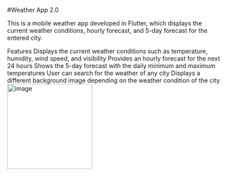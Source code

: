 


#Weather App 2.0


This is a mobile weather app developed in Flutter, which displays the current weather conditions, hourly forecast, and 5-day forecast for the entered city.

Features
Displays the current weather conditions such as temperature, humidity, wind speed, and visibility
Provides an hourly forecast for the next 24 hours
Shows the 5-day forecast with the daily minimum and maximum temperatures
User can search for the weather of any city
Displays a different background image depending on the weather condition of the city
<img width="198" alt="image" src="https://user-images.githubusercontent.com/95427620/227777309-d7d59f44-46da-4ca9-9c3c-d2dd42c43b40.png">
